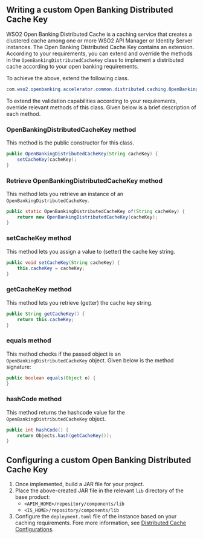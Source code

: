 ## Writing a custom Open Banking Distributed Cache Key

WSO2 Open Banking Distributed Cache is a caching service that creates a clustered cache among one or more WSO2 API 
Manager or Identity Server instances. The Open Banking Distributed Cache Key contains an extension. 
According to your requirements, you can extend and override the methods in the `OpenBankingDistributedCacheKey` class 
to implement a distributed cache according to your open banking requirements.

To achieve the above, extend the following class.
``` java
com.wso2.openbanking.accelerator.common.distributed.caching.OpenBankingDistributedCacheKey
```

To extend the validation capabilities according to your requirements, override relevant methods of this class.
Given below is a brief description of each method.

### OpenBankingDistributedCacheKey method
This method is the public constructor for this class.

``` java
public OpenBankingDistributedCacheKey(String cacheKey) {
    setCacheKey(cacheKey);
}
```

### Retrieve OpenBankingDistributedCacheKey method

This method lets you retrieve an instance of an `OpenBankingDistributedCacheKey`.

``` java
public static OpenBankingDistributedCacheKey of(String cacheKey) {
    return new OpenBankingDistributedCacheKey(cacheKey);
}
```

### setCacheKey method

This method lets you assign a value to (setter) the cache key string.


``` java
public void setCacheKey(String cacheKey) {
    this.cacheKey = cacheKey;
}
```

### getCacheKey method

This method lets you retrieve (getter) the cache key string.

``` java
public String getCacheKey() {
    return this.cacheKey;
}
```

### equals method

This method checks if the passed object is an `OpenBankingDistributedCacheKey` object. 
Given below is the method signature:

``` java
public boolean equals(Object o) {
}
```
### hashCode method

This method returns the hashcode value for the `OpenBankingDistributedCacheKey` object.

``` java
public int hashCode() {
    return Objects.hash(getCacheKey());
}
```

## Configuring a custom Open Banking Distributed Cache Key

1. Once implemented, build a JAR file for your project.
2. Place the above-created JAR file in the relevant `lib` directory of the base product:
     - `<APIM_HOME>/repository/components/lib`
     - `<IS_HOME>/repository/components/lib`
3. Configure the `deployment.toml` file of the instance based on your caching requirements.
   Fore more information, see [Distributed Cache Configurations](../learn/distributed-caching.md#wso2-open-banking-distributed-cache).
